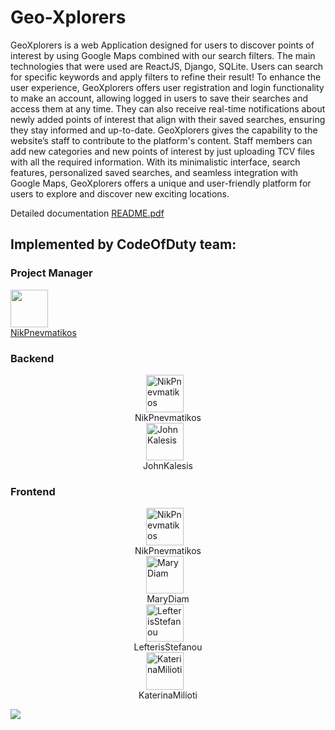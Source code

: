# Geo-Xplorers

GeoXplorers is a web Application designed for users to discover points of
interest by using Google Maps combined with our search filters. The main
technologies that were used are ReactJS, Django, SQLite. Users can search for specific
keywords and apply filters to refine their result!
To enhance the user experience, GeoXplorers offers user registration and login
functionality to make an account, allowing logged in users to save their searches and
access them at any time. They can also receive real-time notifications about newly
added points of interest that align with their saved searches, ensuring they stay
informed and up-to-date.
GeoXplorers gives the capability to the website’s staff to contribute to the
platform's content. Staff members can add new categories and new points of interest
by just uploading TCV files with all the required information.
With its minimalistic interface, search features, personalized saved searches,
and seamless integration with Google Maps, GeoXplorers offers a unique and
user-friendly platform for users to explore and discover new exciting locations.

Detailed documentation [README.pdf](./README.pdf)

## Implemented by CodeOfDuty team:

### Project Manager
[<img src="https://github.com/NikPnevmatikos.png" width="60px;"/><br /><sub><a href="https://github.com/NikPnevmatikos">NikPnevmatikos</a></sub>](https://github.com/NikPnevmatikos)

### Backend
<div style="display: flex; flex-direction: column; align-items:center;">
  <a href="https://github.com/NikPnevmatikos">
    <img 
      style="margin-right: 10px;" 
      src="https://github.com/NikPnevmatikos.png" width="60px;"
      alt="NikPnevmatikos"
    />
  </a>
  <span>NikPnevmatikos</span>
  <a href="https://github.com/JohnKalesis1">
    <img 
      style="margin-right: 10px;" 
      src="https://github.com/JohnKalesis1.png" width="60px;"
      alt="JohnKalesis"
    />
  </a>
  <span>JohnKalesis</span>
</div>

### Frontend
<div style="display: flex; flex-direction: column; align-items:center;">
  <a href="https://github.com/NikPnevmatikos">
    <img 
      style="margin-right: 10px;" 
      src="https://github.com/NikPnevmatikos.png" width="60px;"
      alt="NikPnevmatikos"
    />
  </a>
  <span>NikPnevmatikos</span>
  <a href="https://github.com/MaryDiam">
    <img 
      style="margin-right: 10px;" 
      src="https://github.com/MaryDiam.png" width="60px;"
      alt="MaryDiam"
    />
  </a>
  <span>MaryDiam</span>
    <a href="https://github.com/lefstefanou">
    <img 
      style="margin-right: 10px;" 
      src="https://github.com/lefstefanou.png" width="60px;"
      alt="LefterisStefanou"
    />
  </a>
  <span>LefterisStefanou</span>
    <a href="https://github.com/katerinamilioti">
    <img 
      style="margin-right: 10px;" 
      src="https://github.com/katerinamilioti.png" width="60px;"
      alt="KaterinaMilioti"
    />
  </a>
  <span>KaterinaMilioti</span>
</div>


[![](https://contrib.rocks/image?repo=NikPnevmatikos/Geo-Xplorers)](https://github.com/NikPnevmatikos/webapp/graphs/Geo-Xplorers)
